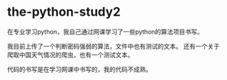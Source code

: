 # the-python-study2
在专业学习python，我自己通过网课学习了一些python的算法项目书写。



我目前上传了一个判断密码强弱的算法，文件中也有测试的文本。
还有一个关于爬取中国天气情况的爬虫，也有一个测试文本。




代码的书写是在学习网课中书写的，我的代码不成熟。
